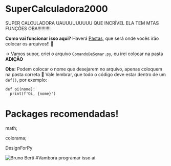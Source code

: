 # SuperCalculadora2000
SUPER CALCULADORA UAUUUUUUUUU QUE INCRÍVEL ELA TEM MTAS FUNÇÕES OBA!!!!!!!!!!

**Como vai funcionar isso aqui?**
  Haverá [Pastas](https://google.com), que será onde vocês irão colocar os arquivos!! 💃
    
  -> Vamos supor, criei o arquivo `ComandoDeSomar.py`, eu irei colocar na pasta **ADIÇÃO**

__Obs:__
    Podem colocar o nome que desejarem no arquivo, apenas coloquem na pasta correta 👏
    Vale lembrar, que todo o código deve estar dentro de um `def()`, por exemplo:
    
    def oi(nome):
      print(f'Oi, {nome}')

# Packages recomendadas!

math;

colorama;

DesignForPy

![Bruno Berti](https://media.tenor.com/images/3de3f29391b252ee1631c64b1882ee22/tenor.gif) #Vambora programar isso ai
